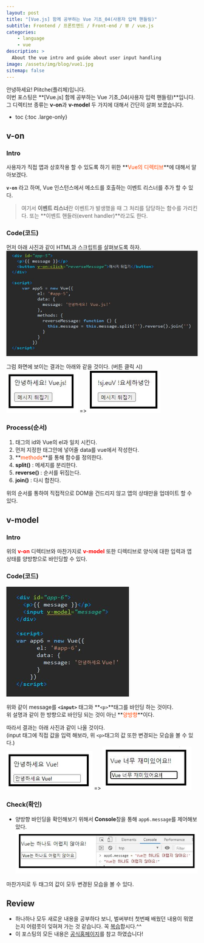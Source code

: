 ```yaml
---
layout: post
title: "[Vue.js] 함께 공부하는 Vue 기초_04(사용자 입력 핸들링)"
subtitle: Frontend / 프론트앤드 / Front-end / 뷰 / vue.js
categories:
    - language
    - vue
description: >
  About the vue intro and guide about user input handling
image: /assets/img/blog/vue1.jpg
sitemap: false
---
```


안녕하세요! Plitche(플리체)입니다.  
이번 포스팅은 **[Vue.js] 함께 공부하는 Vue 기초_04(사용자 입력 핸들링)**입니다.  
그 디렉티브 종류는 **v-on**과 **v-model** 두 가지에 대해서 간단히 살펴 보겠습니다.

* toc
{:toc .large-only}

## v-on
### Intro
사용자가 직접 앱과 상호작용 할 수 있도록 하기 위한 **<font color="orangered">Vue의 디렉티브</font>**에 대해서 알아보겠다.  

**`v-on`** 라고 하며, Vue 인스턴스에서 메소드를 호출하는 이벤트 리스너를 추가 할 수 있다.  

> 여기서 **이벤트 리스너**란 이벤트가 발생했을 때 그 처리를 담당하는 함수를 가리킨다.
> 또는 **이벤트 핸들러(event handler)**라고도 한다.

### Code(코드)
먼저 아래 사진과 같이 HTML과 스크립트를 살펴보도록 하자.
![](/assets/post/vue/20210413/01.JPG)  

그럼 화면에 보이는 결과는 아래와 같을 것이다. (버튼 클릭 시)  
![](/assets/post/vue/20210413/02.JPG) => ![](/assets/post/vue/20210413/03.JPG)  

### Process(순서)
1. 태그의 id와 Vue의 el과 일치 시킨다.
2. 먼저 지정한 태그안에 넣어줄 data를 vue에서 작성한다.
3. **<font color="orangered">methods</font>**를 통해 함수를 정의한다.
4. **split()** : 메세지를 분리한다.
5. **reverse()** : 순서를 뒤집는다.
6. **join()** : 다시 합친다.

위의 순서를 통하여 직접적으로 DOM을 건드리지 않고 앱의 상태만을 업데이트 할 수 있다.  

## v-model
### Intro
위의 **<font color="red">v-on</font>** 디렉티브와 마찬가지로 **<font color="red">v-model</font>** 또한 디렉티브로 양식에 대한 입력과 앱 상태를 양방향으로 바인딩할 수 있다.  

### Code(코드)
![](/assets/post/vue/20210413/04.JPG)  

위와 같이 message를 **`<input>`** 태그와 **`<p>`**태그를 바인딩 하는 것이다.  
위 설명과 같이 한 방향으로 바인딩 되는 것이 아닌 **<font color="orangered">양방향</font>**이다.  

따라서 결과는 아래 사진과 같이 나올 것이다.  
(input 태그에 직접 값을 입력 해보라, 위 `<p>`태그의 값 또한 변경되는 모습을 볼 수 있다.)  
![](/assets/post/vue/20210413/05.JPG) => ![](/assets/post/vue/20210413/06.JPG)  

### Check(확인)
* 양방향 바인딩을 확인해보기 위해서 **Console**창을 통해 `app6.message`를 제어해보았다.  
![](/assets/post/vue/20210413/07.JPG)  

마찬가지로 두 태그의 값이 모두 변경된 모습을 볼 수 있다.

## Review
* 하나하나 모두 새로운 내용을 공부하다 보니, 벌써부터 첫번째 배웠던 내용이 뭐였는지 어렴풋이 잊혀져 가는 것 같습니다. 꼭 <U>복습</U>합시다.^^
* 이 포스팅의 모든 내용은 [공식홈페이지](https://kr.vuejs.org/v2/guide/index.html)를 참고 하였습니다!
